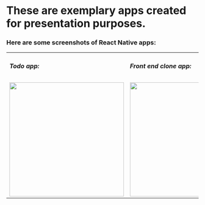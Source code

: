 <h1>These are exemplary apps created for presentation purposes.</h1>
<h3>Here are some screenshots of React Native apps:</h3>
<table>
<tbody>
<tr>
<td><h5>Todo app:</h5></td>
<td><h5>Front end clone app:</h5></td>
<td><h5>User login app:</h5></td>
</tr>
<tr>
<td><img src="https://github.com/TomasJavnicky/portfolio/assets/126561185/6cde0c68-11ec-424a-afc5-b315857ab3e4" width="300"/></td>
<td><img src="https://github.com/TomasJavnicky/portfolio/assets/126561185/a8970c67-4595-41c4-ac00-938e180da588" width="300"/></td>
<td><img src="https://github.com/TomasJavnicky/portfolio/assets/126561185/f5f8c8ff-36cb-44ff-a80c-10292e899dfa" width="300"/></td>
</tr>
</tbody>
</table>
